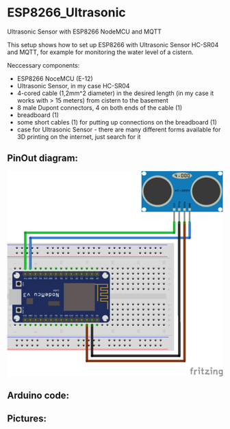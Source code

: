 # ESP8266_Ultrasonic
Ultrasonic Sensor with ESP8266 NodeMCU and MQTT

This setup shows how to set up ESP8266 with Ultrasonic Sensor HC-SR04 and MQTT, for example for monitoring the water level of a cistern.

Neccessary components:
- ESP8266 NoceMCU (E-12)
- Ultrasonic Sensor, in my case HC-SR04
- 4-cored cable (1,2mm^2 diameter) in the desired length (in my case it works with > 15 meters) from cistern to the basement
- 8 male Dupont connectors, 4 on both ends of the cable (1)
- breadboard (1)
- some short cables (1) for putting up connections on the breadboard (1)
- case for Ultrasonic Sensor - there are many different forms available for 3D printing on the internet, just search for it

## PinOut diagram:
![alt text](NodeMCU-Ultrasonic_bb.png "Logo Title Text 1")

## Arduino code:

## Pictures:
